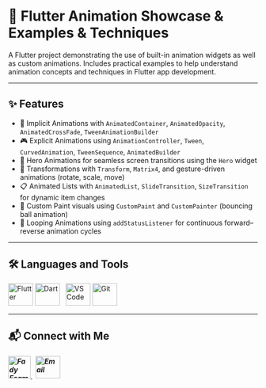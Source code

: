 # 🚀 Flutter Animation Showcase & Examples & Techniques

A Flutter project demonstrating the use of built-in animation widgets as well as custom animations. Includes practical examples to help understand animation concepts and techniques in Flutter app development.

---

## ✨ Features

- 🔄 Implicit Animations with `AnimatedContainer`, `AnimatedOpacity`, `AnimatedCrossFade`, `TweenAnimationBuilder`
- 🎮 Explicit Animations using `AnimationController`, `Tween`, `CurvedAnimation`, `TweenSequence`, `AnimatedBuilder`
- 🧳 Hero Animations for seamless screen transitions using the `Hero` widget
- 🔁 Transformations with `Transform`, `Matrix4`, and gesture-driven animations (rotate, scale, move)
- 📋 Animated Lists with `AnimatedList`, `SlideTransition`, `SizeTransition` for dynamic item changes
- 🎨 Custom Paint visuals using `CustomPaint` and `CustomPainter` (bouncing ball animation)
- 🔂 Looping Animations using `addStatusListener` for continuous forward–reverse animation cycles

---

## 🛠️ Languages and Tools

<p align="left"> 
  <img src="https://www.vectorlogo.zone/logos/flutterio/flutterio-icon.svg" alt="Flutter" width="50" height="45"/> 
  <img src="https://www.vectorlogo.zone/logos/dartlang/dartlang-icon.svg" alt="Dart" width="50" height="45"/>
  &nbsp;
  <img src="https://github.com/user-attachments/assets/81601bc6-d10f-436a-a3fa-fb3b129feaf6" alt="VS Code" width="50" height="45"/>
  <img src="https://www.vectorlogo.zone/logos/git-scm/git-scm-icon.svg" alt="Git" width="50" height="45"/>
</p>

---

## 📬 Connect with Me

<h5 align="left"> 
  <a href="https://www.linkedin.com/in/fady-esam/" target="_blank"> 
    <img src="https://raw.githubusercontent.com/rahuldkjain/github-profile-readme-generator/master/src/images/icons/Social/linked-in-alt.svg" alt="Fady Esam" height="45" width="45" /> 
  </a> 
  &nbsp;
  <a href="mailto:fady.esam.0101@gmail.com" target="_blank"> 
    <img src="https://cdn-icons-png.flaticon.com/512/732/732200.png" alt="Email" height="45" width="50" /> 
  </a> 
</h5>

